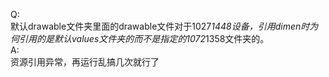 Q:
<br>
默认drawable文件夹里面的drawable文件对于1027*1448设备，引用dimen时为何引用的是默认values文件夹的而不是指定的1072*1358文件夹的。
<br>
A:<br>资源引用异常，再运行乱搞几次就行了
